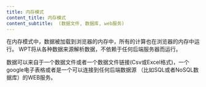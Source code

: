 ```yaml
---
title: 内存模式
content_title: 内存模式
content_subtitle:  (数据文件, 数据库, web服务)
---
```

<p>
在内存模式中，数据被加载到浏览器的内存中，所有的计算也在浏览器的内存中运行。
WPT将从各种数据来源解析数据，不依赖于任何后端服务器而运行。
</p>

<p>
数据可以来自于一个数据文件或者一个数据文件链接(Csv或Excel格式)，一个google电子表格或者是一个可以连接到任何后端数据源
（比如SQL或者NoSQL数据库）的WEB服务。
</p>
